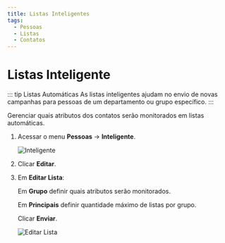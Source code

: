 ```yaml
---
title: Listas Inteligentes
tags:
  - Pessoas
  - Listas
  - Contatos
---
```

# Listas Inteligente

::: tip Listas Automáticas
As listas inteligentes ajudam no envio de novas campanhas para pessoas de um departamento ou grupo específico.
:::

Gerenciar quais atributos dos contatos serão monitorados em listas automáticas.

1. Acessar o menu **Pessoas** -> **Inteligente**.

   ![Inteligente](https://cdn.phishx.io/phishx-docs/images/phishx_lists_smart_01.webp)

2. Clicar **Editar**.

3. Em **Editar Lista**:

   Em **Grupo** definir quais atributos serão monitorados.

   Em **Principais** definir quantidade máximo de listas por grupo.

   Clicar **Enviar**.

   ![Editar Lista](https://cdn.phishx.io/phishx-docs/images/phishx_lists_smart_02.webp)

